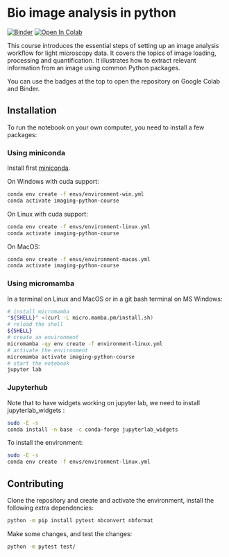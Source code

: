 # Bio image analysis in python
[![Binder](https://mybinder.org/badge_logo.svg)](https://github.com/MRC-LMB-Light-Microscopy-Facility/introduction-to-python-bioimage-analysis/HEAD)
[![Open In Colab](https://colab.research.google.com/assets/colab-badge.svg)](https://github.com/MRC-LMB-Light-Microscopy-Facility/introduction-to-python-bioimage-analysis)

This course introduces the essential steps of setting up an image analysis workflow for light microscopy data. It covers the topics of image loading, processing and quantification. It illustrates how to extract relevant information from an image using common Python packages.


You can use the badges at the top to open the repository on Google Colab and Binder.


## Installation

To run the notebook on your own computer, you need to install a few packages:

### Using miniconda
Install first [miniconda](https://docs.anaconda.com/free/miniconda/miniconda-install/).

On Windows with cuda support:
```bash
conda env create -f envs/environment-win.yml
conda activate imaging-python-course
```

On Linux with cuda support:
```bash
conda env create -f envs/environment-linux.yml
conda activate imaging-python-course
```

On MacOS:
```bash
conda env create -f envs/environment-macos.yml
conda activate imaging-python-course
```

### Using micromamba
In a terminal on Linux and MacOS or in a git bash terminal on MS Windows:

```bash
# install micromamba
"${SHELL}" <(curl -L micro.mamba.pm/install.sh)
# reload the shell
${SHELL}
# create an environment
micromamba -qy env create -f environment-linux.yml
# activate the environment 
micromamba activate imaging-python-course
# start the notebook
jupyter lab 
```

### Jupyterhub

Note that to have widgets working on jupyter lab, we need to install jupyterlab_widgets :

```bash
sudo -E -s
conda install -n base -c conda-forge jupyterlab_widgets
```

To install the environment:
```bash
sudo -E -s
conda env create -f envs/environment-linux.yml
```


## Contributing

Clone the repository and create and activate the environment, install the following extra dependencies:

```bash
python -m pip install pytest nbconvert nbformat
```

Make some changes, and test the changes:
```bash
python -m pytest test/
```
